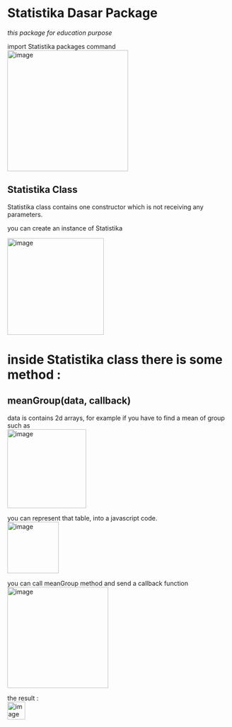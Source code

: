 <h1>Statistika Dasar Package</h1>
<i>this package for education purpose</i>

import Statistika packages command<br>
<img width="273" alt="image" src="https://github.com/KeyzarRasya/statistika-dasar/assets/76760159/1adcb998-8218-4b6a-83e4-8c5b5e2ebfdd">


<h2>Statistika Class</h2>
Statistika class contains one constructor which is not receiving any parameters.

you can create an instance of Statistika<br>

<img width="218" alt="image" src="https://github.com/KeyzarRasya/statistika-dasar/assets/76760159/dc6b3ee4-9cf8-44e0-86f8-c5c8f4e42557">

<h1>inside Statistika class there is some method :</h1>

<h2>meanGroup(data, callback)</h2>
data is contains 2d arrays, for example if you have to find a mean of group such as <br>
<img width="178" alt="image" src="https://github.com/KeyzarRasya/statistika-dasar/assets/76760159/9474bd52-782d-4ebe-8f91-735ffbeb5b8c">

you can represent that table, into a javascript code.<br>
<img width="116" alt="image" src="https://github.com/KeyzarRasya/statistika-dasar/assets/76760159/604625c3-91b3-4f3b-bd69-634d0967b3e0">

you can call meanGroup method and send a callback function<br>
<img width="228" alt="image" src="https://github.com/KeyzarRasya/statistika-dasar/assets/76760159/fda364d7-f60d-48d0-94d8-ecc7fe92bf5d">

the result :<br>
<img width="40" alt="image" src="https://github.com/KeyzarRasya/statistika-dasar/assets/76760159/0a7e9a52-eccf-47bd-929a-dae36e4d7164">





